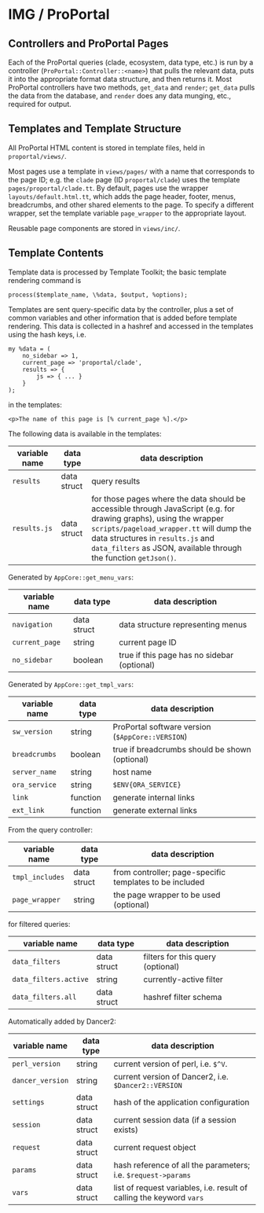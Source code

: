 # IMG / ProPortal #

## Controllers and ProPortal Pages ##

Each of the ProPortal queries (clade, ecosystem, data type, etc.) is run by a controller (`ProPortal::Controller::<name>`) that pulls the relevant data, puts it into the appropriate format data structure, and then returns it. Most ProPortal controllers have two methods, `get_data` and `render`; `get_data` pulls the data from the database, and `render` does any data munging, etc., required for output.

## Templates and Template Structure ##

All ProPortal HTML content is stored in template files, held in `proportal/views/`.

Most pages use a template in `views/pages/` with a name that corresponds to the page ID; e.g. the `clade` page (ID `proportal/clade`) uses the template `pages/proportal/clade.tt`. By default, pages use the wrapper `layouts/default.html.tt`, which adds the page header, footer, menus, breadcrumbs, and other shared elements to the page. To specify a different wrapper, set the template variable `page_wrapper` to the appropriate layout.

Reusable page components are stored in `views/inc/`.

## Template Contents ##

Template data is processed by Template Toolkit; the basic template rendering command is

    process($template_name, \%data, $output, %options);

Templates are sent query-specific data by the controller, plus a set of common variables and other information that is added before template rendering. This data is collected in a hashref and accessed in the templates using the hash keys, i.e.

```
my %data = (
	no_sidebar => 1,
	current_page => 'proportal/clade',
	results => {
		js => { ... }
	}
);
```

in the templates:

```
<p>The name of this page is [% current_page %].</p>
```

The following data is available in the templates:

| variable name     | data type   | data description |
|-------------------|-------------|------------------|
| `results`         | data struct | query results    |
| `results.js`      | data struct | for those pages where the data should be accessible through JavaScript (e.g. for drawing graphs), using the wrapper `scripts/pageload_wrapper.tt` will dump the data structures in `results.js` and `data_filters` as JSON, available through the function `getJson()`. |

Generated by `AppCore::get_menu_vars`:

| variable name     | data type   | data description |
|-------------------|-------------|------------------|
| `navigation`      | data struct | data structure representing menus |
| `current_page`    | string      | current page ID |
| `no_sidebar`      | boolean     | true if this page has no sidebar (optional) |

Generated by `AppCore::get_tmpl_vars`:

| variable name     | data type   | data description |
|-------------------|-------------|------------------|
| `sw_version`      | string      | ProPortal software version (`$AppCore::VERSION`) |
| `breadcrumbs`     | boolean     | true if breadcrumbs should be shown (optional) |
| `server_name`     | string      | host name |
| `ora_service`     | string      | `$ENV{ORA_SERVICE}` |
| `link`            | function    | generate internal links |
| `ext_link`        | function    | generate external links |

From the query controller:

| variable name     | data type   | data description |
|-------------------|-------------|------------------|
| `tmpl_includes`   | data struct | from controller; page-specific templates to be included |
| `page_wrapper`    | string      | the page wrapper to be used (optional) |

for filtered queries:

| variable name     | data type   | data description |
|-------------------|-------------|------------------|
| `data_filters`    | data struct | filters for this query (optional) |
| `data_filters.active`  | string | currently-active filter |
| `data_filters.all`     | data struct | hashref filter schema |

Automatically added by Dancer2:

| variable name     | data type   | data description |
|-------------------|-------------|------------------|
| `perl_version`    | string      | current version of perl, i.e. `$^V`. |
| `dancer_version`  | string      | current version of Dancer2, i.e. `$Dancer2::VERSION` |
| `settings`        | data struct | hash of the application configuration |
| `session`         | data struct | current session data (if a session exists) |
| `request`         | data struct | current request object |
| `params`          | data struct | hash reference of all the parameters; i.e. `$request->params` |
| `vars`            | data struct | list of request variables, i.e. result of calling the keyword `vars` |
